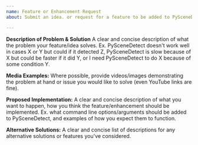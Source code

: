 ```yaml
---
name: Feature or Enhancement Request
about: Submit an idea. or request for a feature to be added to PySceneDetect.

---
```


**Description of Problem & Solution**
A clear and concise description of what the problem your feature/idea solves. Ex. PySceneDetect doesn't work well in cases X or Y but could if it detected Z, PySceneDetect is slow because of X but could be faster if it did Y, or I need PySceneDetect to do X because of some condition Y.

**Media Examples:**
Where possible, provide videos/images demonstrating the problem at hand or issue you would like to solve (even YouTube links are fine).

**Proposed Implementation:**
A clear and concise description of what you want to happen, how you think the feature/enhancement should be implemented. Ex. what command line options/arguments should be added to PySceneDetect, and examples of how you expect them to function.

**Alternative Solutions:**
A clear and concise list of descriptions for any alternative solutions or features you've considered.
